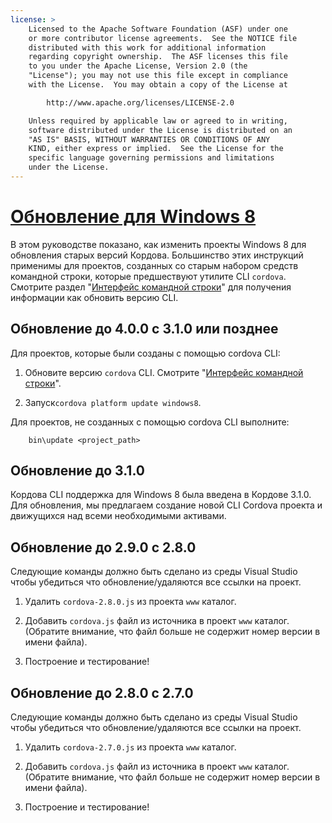 ```yaml
---
license: >
    Licensed to the Apache Software Foundation (ASF) under one
    or more contributor license agreements.  See the NOTICE file
    distributed with this work for additional information
    regarding copyright ownership.  The ASF licenses this file
    to you under the Apache License, Version 2.0 (the
    "License"); you may not use this file except in compliance
    with the License.  You may obtain a copy of the License at

        http://www.apache.org/licenses/LICENSE-2.0

    Unless required by applicable law or agreed to in writing,
    software distributed under the License is distributed on an
    "AS IS" BASIS, WITHOUT WARRANTIES OR CONDITIONS OF ANY
    KIND, either express or implied.  See the License for the
    specific language governing permissions and limitations
    under the License.
---
```


# <a href="upgrading.html">Обновление для Windows 8</a>

В этом руководстве показано, как изменить проекты Windows 8 для обновления старых версий Кордова. Большинство этих инструкций применимы для проектов, созданных со старым набором средств командной строки, которые предшествуют утилите CLI `cordova`. Смотрите раздел "<a href="../../cli/index.html">Интерфейс командной строки</a>" для получения информации как обновить версию CLI.

## Обновление до 4.0.0 с 3.1.0 или позднее

Для проектов, которые были созданы с помощью cordova CLI:

1.  Обновите версию `cordova` CLI. Смотрите "<a href="../../cli/index.html">Интерфейс командной строки</a>".

2.  Запуск`cordova platform update windows8`.

Для проектов, не созданных с помощью cordova CLI выполните:

        bin\update <project_path>
    

## Обновление до 3.1.0

Кордова CLI поддержка для Windows 8 была введена в Кордове 3.1.0. Для обновления, мы предлагаем создание новой CLI Cordova проекта и движущихся над всеми необходимыми активами.

## Обновление до 2.9.0 с 2.8.0

Следующие команды должно быть сделано из среды Visual Studio чтобы убедиться что обновление/удаляются все ссылки на проект.

1.  Удалить `cordova-2.8.0.js` из проекта `www` каталог.

2.  Добавить `cordova.js` файл из источника в проект `www` каталог. (Обратите внимание, что файл больше не содержит номер версии в имени файла).

3.  Построение и тестирование!

## Обновление до 2.8.0 с 2.7.0

Следующие команды должно быть сделано из среды Visual Studio чтобы убедиться что обновление/удаляются все ссылки на проект.

1.  Удалить `cordova-2.7.0.js` из проекта `www` каталог.

2.  Добавить `cordova.js` файл из источника в проект `www` каталог. (Обратите внимание, что файл больше не содержит номер версии в имени файла).

3.  Построение и тестирование!